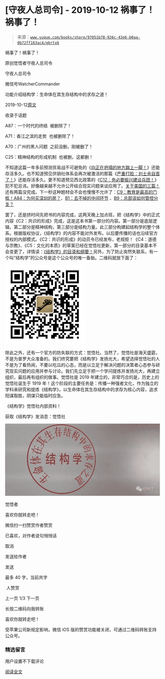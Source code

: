 # [守夜人总司令] - 2019-10-12 祸事了！祸事了！

> 来源：[`www.yuque.com/books/share/97051b78-926c-43e6-b0aa-0b72ff163ac4/gbrtx6`](https://www.yuque.com/books/share/97051b78-926c-43e6-b0aa-0b72ff163ac4/gbrtx6)



祸事了！祸事了！ 

原创觉悟者守夜人总司令 

守夜人总司令 

微信号WatcherCommander 

功能介绍结构学：生命体在其生存结构中的求存之道！ 

2019-10-12[原文](https://mp.weixin.qq.com/s?__biz=MzAxNDk1NjI2Mw==&mid=2247484799&idx=1&sn=1abc235be63ea8ba0684b369239765da&chksm=9b8a26f7acfdafe1f24dba6862e246adc006ae9a0f7259b8a4115f4b87057f5a5e99e5e5aa4c&scene=27#wechat_redirect&cpage=315) 

收录于话题 

A87：一个时代的终结  被删除了！ 

A71：香江之滨的走势  也被删除了！ 

A70：广州的黑人问题  之前没删，刚被删了！ 

C25：精神结构的形成机制  也被删，这都删！ 

不知道这篇一年多前预测贸易战不可避免的《[向正在坍塌的地方踹上一脚！](http://mp.weixin.qq.com/s?__biz=MzAxNDk1NjI2Mw==&mid=2247483789&idx=1&sn=5e44b7b524c3dc4bb7705f49ed0a44a3&chksm=9b8a2205acfdab139e4b1d44ef6702b09c9fbf79505340205d13fbdaa33207a997f54bee0e97&scene=21#wechat_redirect)》还能存活多久。也不知道预见供销社体系会再次被激活的那篇《[严重打脸：刘士余自首了！](http://mp.weixin.qq.com/s?__biz=MzAxNDk1NjI2Mw==&mid=2247484521&idx=1&sn=11873ca4c05d3ca82f6ecaaf75896186&chksm=9b8a27e1acfdaef7698d6d01312f3e3960aa41fb4ab58884b351aeb3127affa92609588a2d60&scene=21#wechat_redirect)》还能存活多久。更不知道预见西北政策的《[C12：务必要振兴建设兵团！](http://mp.weixin.qq.com/s?__biz=MzAxNDk1NjI2Mw==&mid=2247484193&idx=1&sn=88c86597191d0c97a411f9ea6f7b7c5d&chksm=9b8a20a9acfda9bfae819e8e42531fe6d523dd244ef0fc0c0787ab812540108c181f7ec2ffa9&scene=21#wechat_redirect)》犯不犯忌讳。好像越来越不允许公开结合现实问题来谈应用了。[关于美国的三篇！](http://mp.weixin.qq.com/s?__biz=MzIzMDYwOTM0Mg==&mid=2247484082&idx=1&sn=7f0efdc740505aeff41af3593c2c07d2&chksm=e8b19a63dfc613757721204eef321ddcad7ddc01dfc2076db117c37c0b37d75438f2e405c830&scene=21#wechat_redirect)还有两篇没完成。下一秒这种题材会不会也慢慢不允许了：[C9：教育是最高的门槛！](http://mp.weixin.qq.com/s?__biz=MzAxNDk1NjI2Mw==&mid=2247484066&idx=1&sn=e394d22ec0f989b141fd07650d135f0d&chksm=9b8a212aacfda83c7391343fb6def9c792717291512ef0f31934f472d9ad68416579489f571f&scene=21#wechat_redirect)[A84：为何买深圳的房？](http://mp.weixin.qq.com/s?__biz=MzAxNDk1NjI2Mw==&mid=2247484708&idx=1&sn=c4a8ffe14b1ea0579e0005119094ca23&chksm=9b8a26acacfdafba18b302d996afe0251fe92e695dde593e623f32be05c31d020aad6aafa541&scene=21#wechat_redirect)、[B1：去不掉的中间环节](http://mp.weixin.qq.com/s?__biz=MzAxNDk1NjI2Mw==&mid=2247484061&idx=1&sn=1209c5618c7a801825c4d601715c442d&chksm=9b8a2115acfda803a021253d6a306e6c95fffb1fdfae4daedf94c8f602c7d2c9e52452759093&scene=21#wechat_redirect) 、[B9：总部该如何管控分支？](http://mp.weixin.qq.com/s?__biz=MzAxNDk1NjI2Mw==&mid=2247484145&idx=1&sn=41c6886b25339836dfde91b10a40fc77&chksm=9b8a2179acfda86f79a66c7e938f8422d5d3d2de33d3ba41431663493fc11020da7e7d964ff7&scene=21#wechat_redirect) 

[](http://mp.weixin.qq.com/s?__biz=MzAxNDk1NjI2Mw==&mid=2247484708&idx=1&sn=c4a8ffe14b1ea0579e0005119094ca23&chksm=9b8a26acacfdafba18b302d996afe0251fe92e695dde593e623f32be05c31d020aad6aafa541&scene=21#wechat_redirect) 

罢了，还是挤时间先把书的内容完成，这两天晚上加点班，把《结构学》中的正式内容《C2：共识的形成》完成，这是这本书第一部分的内容。第一部分是底层逻辑，第二部分是精神结构，第三部分是结构力量。此三部分构建起结构学的整个体系。根据版权协议，《结构学》的内容不能对外发布。以后要传播的话也沿续官方授权的内部模式。《C2：共识的形成》的动员令已经发布，老规矩！《C4：道德与宗教》、《C5：文化的本质》的草案已经在觉悟社更新，第一部分的目录基本不会变更了，详情读：[《结构学》的目录和纲要！](http://mp.weixin.qq.com/s?__biz=MzAxNDk1NjI2Mw==&mid=2247484593&idx=1&sn=5ec84d78201320511260f18a170dd539&chksm=9b8a2739acfdae2f3f64efc39512bdba6569eb8ebbe4da30839c1116ed7f9e2e6ffcad864cc2&scene=21#wechat_redirect)另外，为了防止突然失联系，有一个叫“结构学”的公众号是这个公众号的唯一备胎。二维码就放下面了： 

![](img/95618d2cd169eb1d1e3237609435b225.png)  

除此之外，还有一个官方的防失联的方式：觉悟社。当然了，觉悟社是海天盛筵，不是为普罗大众准备的。我们终究要把《结构学》发扬光大，希望选择觉悟社的人不是为了看热闹，不要以吃瓜的心态，而是以立足于解决问题的决策者心态参与研究现实问题的应用并参与讨论。我们先立足于把一个学问提炼并发扬光大，再建立组织，最后再有组织的做事。觉悟社是 2019 年建立的，非常巧合的是，历史上的觉悟社诞生于 1919 年！这个阶段的主要任务是：传播一种强者文化，作为独立的学科来研究和提炼《结构学》，以生命体在其生存结构中的求存为核心内容，追求阳谋取胜，阴谋只能临时应急。 

《结构学》觉悟社内部资料！ 

获取《结构学》发消息：觉悟社 

![](img/f93b5255013c641229c34a81d538123e.png)  

觉悟者 

喜欢你就转走吧！ 

微信扫一扫赞赏作者赞赏 

已喜欢，对作者说句悄悄话 

取消 

发送给作者 

发送 

最多 40 字，当前共字 

 人赞赏 

上一页 1/3 下一页 

长按二维码向我转账 

喜欢你就转走吧！ 

受苹果公司新规定影响，微信 iOS 版的赞赏功能被关闭，可通过二维码转账支持公众号。 

### 精选留言 

用户设置不下载评论 

[阅读全文](https://t.zsxq.com/QzVrFEM)